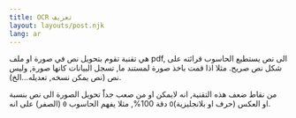 ```yaml
---
title: OCR تعريف
layout: layouts/post.njk
lang: ar
---
```


هي تقنية تقوم بتحويل نص في صورة او ملف pdf, الى نص يستطيع الحاسوب قرائته على شكل نص صريح. 
مثلا اذا قمت باخذ صورة لمستند ما, تسجل البيانات كانها صورة, وليس نص (نص يمكن نسخه, تعديله...الخ).

من نقاط ضعف هذه التقنية, انه لايمكن او من صعب جداًَ تحويل الصورة الى نص بنسبة دقة 100%, مثلا يفهم الحاسوب `0` (الصفر) على انه `O`(حرف او بلانجليزية) او العكس. 


